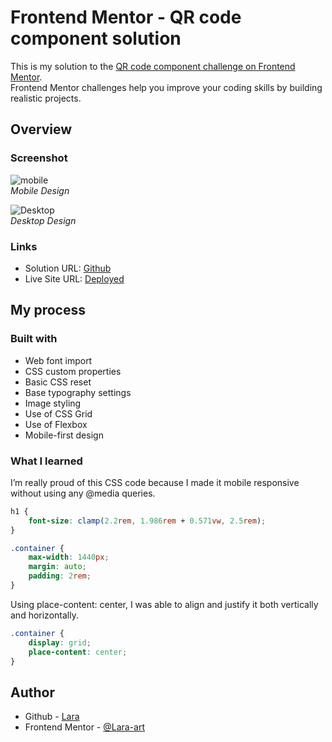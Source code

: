 # Frontend Mentor - QR code component solution

This is my solution to the [QR code component challenge on Frontend Mentor](https://www.frontendmentor.io/challenges/qr-code-component-iux_sIO_H). <br>Frontend Mentor challenges help you improve your coding skills by building realistic projects. 


## Overview

### Screenshot

![mobile](https://github.com/Lara-art/QR-code-component/assets/62111495/402e7bc3-279a-4bef-b57d-62bac3fdf5ba)<br>
<i>Mobile Design</i>


![Desktop](https://github.com/Lara-art/QR-code-component/assets/62111495/ba689c62-176a-435e-8690-e13278592769)<br>
<i>Desktop Design</i>

### Links

- Solution URL: [Github](https://github.com/Lara-art/QR-code-component)
- Live Site URL: [Deployed](https://lara-art.github.io/QR-code-component/)

## My process

### Built with

- Web font import
- CSS custom properties
- Basic CSS reset
- Base typography settings
- Image styling
- Use of CSS Grid
- Use of Flexbox
- Mobile-first design


### What I learned

I’m really proud of this CSS code because I made it mobile responsive without using any @media queries.


```css
h1 {
    font-size: clamp(2.2rem, 1.986rem + 0.571vw, 2.5rem);
}

.container {
    max-width: 1440px;
    margin: auto;
    padding: 2rem;
}
```
Using place-content: center, I was able to align and justify it both vertically and horizontally.

```css
.container {
    display: grid;
    place-content: center;
}
```


## Author

- Github - [Lara](https://github.com/Lara-art)
- Frontend Mentor - [@Lara-art](https://www.frontendmentor.io/profile/Lara-art)
